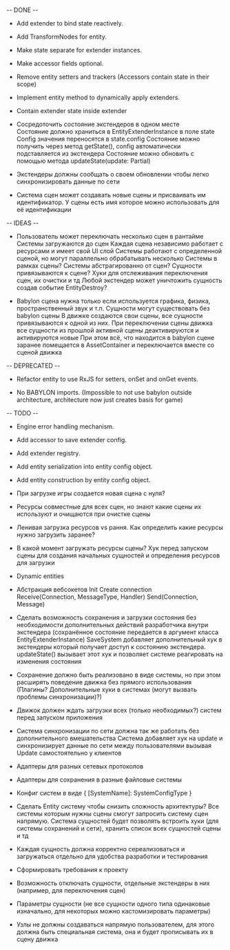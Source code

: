 -- DONE --
- Add extender to bind state reactively.  

- Add TransformNodes for entity.  

- Make state separate for extender instances.  

- Make accessor fields optional.  

- Remove entity setters and trackers (Accessors contain state in their scope)  

- Implement entity method to dynamically apply extenders.  

- Contain extender state inside extender

- Сосредоточить состояние экстендеров в одном месте  
Состояние должно храниться в EntityExtenderInstance в поле state  
Config значения переносятся в state.config
Состояние можно получить через метод getState(), config автоматически подставляется из экстендера
Состояние можно обновить с помощью метода updateState(update: Partial<StateType>)

- Экстендеры должны сообщать о своем обновлении чтобы легко синхронизировать данные по сети

- Система сцен может создавать новые сцены и присваивать им идентификатор.
У сцены есть имя которое можно использовать для её идентификации

-- IDEAS --

- Пользователь может переключать несколько сцен в рантайме
  Системы загружаются до сцен
  Каждая сцена независимо работает с ресурсами и имеет свой UI слой
  Системы работают с определенной сценой, но могут параллельно обрабатывать несколько
  Системы в рамках сцены? Системы абстрагированно от сцен?
  Сущности привязываются к сцене?
  Хуки для отслеживания переключения сцен, их очистки и тд
  Любой экстендер может уничтожить сущность создав событие EntityDestroy?

- Babylon сцена нужна только если используется графика, физика, пространственный звук и т.п.
  Сущности могут существовать без babylon сцены
  В движке создаются свои сцены, все сущности привязываются к одной из них.
  При переключении сцены движка все сущности из прошлой активной сцены деактивируются и активируются новые
  При этом всё, что находится в babylon сцене заранее помещается в AssetContainer и переключается вместе со сценой движка

-- DEPRECATED --
- Refactor entity to use RxJS for setters, onSet and onGet events.
  
- No BABYLON imports. 
(Impossible to not use babylon outside architecture, architecture now just creates basis for game)


-- TODO --
- Engine error handling mechanism.  

- Add accessor to save extender config.  

- Add extender registry.

- Add entity serialization into entity config object.

- Add entity construction by entity config object.

- При загрузке игры создается новая сцена с нуля?
- Ресурсы совместные для всех сцен, но знают какие сцены их используют и очищаются при очистке сцены

- Ленивая загрузка ресурсов vs рання. Как определить какие ресурсы нужно загрузить заранее?

- В какой момент загружать ресурсы сцены?
Хук перед запуском сцены для создания начальных сущностей и определения ресурсов для загрузки

- Dynamic entities

- Абстракция вебсокетов
Init
Create connection  
Receive(Connection, MessageType, Handler)
Send(Connection, Message)
  
- Сделать возможность сохранения и загрузки состояния без необходимости дополнительных действий разработчика внутри экстендера (сохранённое состояние передается в аргумент класса EntityExtenderInstance)
SaveSystem добавляет дополнительный хук в экстендеры который получает доступ к состоянию экстендера. 
updateState() вызывает этот хук и позволяет системе реагировать на изменения состояния
    
- Сохранение должно быть реализовано в виде системы, но при этом расширять поведение движка без прямого использования
(Плагины? Дополнительные хуки в системах (могут вызвать проблемы синхронизации)?)

- Движок должен ждать загрузки всех (только необходимых?) систем перед запуском приложения

- Система синхронизации по сети должна так же работать без дополнительного вмешательства
Система добавляет хук на update и синхронизирует данные по сети между пользователями вызывая 
Update самостоятельно у клиентов

- Адаптеры для разных сетевых протоколов

- Адаптеры для сохранения в разные файловые системы

- Конфиг систем в виде { [SystemName]: SystemConfigType }

- Сделать Entity систему чтобы снизить сложность архитектуры? 
Все системы которым нужны сцены смогут запросить систему сцен напрямую.
Система сущностей будет позволять встроить хуки (для системы сохранений и сети), хранить список всех сущностей сцены и тд
  
- Каждая сущность должна корректно сереализоваться и загружаться отдельно для удобства разработки и тестирования

- Сформировать требования к проекту

- Возможность отключать сущности, отдельные экстендеры в них (например, для переключения сцен)

- Параметры сущности (не все сущности одного типа одинаковые изначально, для некоторых можно кастомизировать параметры)

- Узлы не должны создаваться напрямую пользователем, для этого должна быть специальная система, она и будет прописывать их в сцену движка
